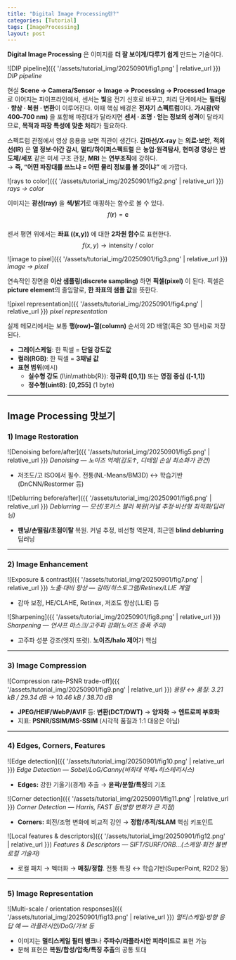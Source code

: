 ```yaml
---
title: "Digital Image Processing란?"
categories: [Tutorial]
tags: [ImageProcessing]
layout: post
---
```


**Digital Image Processing** 은 이미지를 **더 잘 보이게/다루기 쉽게** 만드는 기술이다.

![DIP pipeline]({{ '/assets/tutorial_img/20250901/fig1.png' | relative_url }})
*DIP pipeline*

현실 **Scene → Camera/Sensor → Image → Processing → Processed Image** 로 이어지는 파이프라인에서, 센서는 **빛**을 전기 신호로 바꾸고, 처리 단계에서는 **필터링 · 향상 · 복원 · 변환**이 이루어진다. 이때 핵심 배경은 **전자기 스펙트럼**이다. **가시광(약 400–700 nm)** 을 포함해 파장대가 달라지면 **센서 · 조명 · 얻는 정보의 성격**이 달라지므로, **목적과 파장 특성에 맞춘 처리**가 필요하다.

스펙트럼 관점에서 영상 응용을 보면 직관이 생긴다. **감마선/X-ray** 는 **의료·보안**, **적외선(IR)** 은 **열 정보·야간 감시**, **멀티/하이퍼스펙트럴** 은 **농업·원격탐사**, **현미경 영상**은 **반도체/세포** 같은 미세 구조 관찰, **MRI** 는 **연부조직**에 강하다.  
→ **즉, “어떤 파장대를 쓰느냐 = 어떤 물리 정보를 볼 것이냐”** 에 가깝다.

![rays to color]({{ '/assets/tutorial_img/20250901/fig2.png' | relative_url }})
*rays → color*

이미지는 **광선(ray)** 을 **색/밝기**로 매핑하는 함수로 볼 수 있다.  
$$f(\mathbf{r})=\mathbf{c}$$  
센서 평면 위에서는 **좌표 \((x,y)\)** 에 대한 **2차원 함수**로 표현한다.  
$$f(x,y)\rightarrow \text{intensity / color}$$

![image to pixel]({{ '/assets/tutorial_img/20250901/fig3.png' | relative_url }})
*image → pixel*

연속적인 장면을 **이산 샘플링(discrete sampling)** 하면 **픽셀(pixel)** 이 된다. 픽셀은 **picture element**의 줄임말로, **한 좌표의 샘플 값**을 뜻한다.

![pixel representation]({{ '/assets/tutorial_img/20250901/fig4.png' | relative_url }})
*pixel representation*

실제 메모리에서는 보통 **행(row)–열(column)** 순서의 2D 배열(혹은 3D 텐서)로 저장된다.  
- **그레이스케일**: 한 픽셀 = **단일 강도값**  
- **컬러(RGB)**: 한 픽셀 = **3채널 값**  
- **표현 범위**(예시)  
  - **실수형 강도** \(I\in\mathbb{R}\): **정규화 \([0,1]\)** 또는 **영점 중심 \([-1,1]\)**  
  - **정수형(uint8)**: **\[0,255\]** (1 byte)

---

## Image Processing 맛보기

### 1) Image Restoration

![Denoising before/after]({{ '/assets/tutorial_img/20250901/fig5.png' | relative_url }})
*Denoising — 노이즈 억제(감도↑, 디테일 손실 최소화가 관건)*

- 저조도/고 ISO에서 필수. 전통(NL-Means/BM3D) ↔ 학습기반(DnCNN/Restormer 등)

![Deblurring before/after]({{ '/assets/tutorial_img/20250901/fig6.png' | relative_url }})
*Deblurring — 모션/포커스 블러 복원(커널 추정·비선형 최적화/딥러닝)*

- **팬닝/손떨림/초점이탈** 복원. 커널 추정, 비선형 역문제, 최근엔 **blind deblurring** 딥러닝

---

### 2) Image Enhancement

![Exposure & contrast]({{ '/assets/tutorial_img/20250901/fig7.png' | relative_url }})
*노출·대비 향상 — 감마/히스토그램/Retinex/LLIE 계열*

- 감마 보정, HE/CLAHE, Retinex, 저조도 향상(LLIE) 등

![Sharpening]({{ '/assets/tutorial_img/20250901/fig8.png' | relative_url }})
*Sharpening — 언샤프 마스크/고주파 강화(노이즈 증폭 주의)*

- 고주파 성분 강조(엣지 또렷). **노이즈/halo 제어**가 핵심

---

### 3) Image Compression

![Compression rate-PSNR trade-off]({{ '/assets/tutorial_img/20250901/fig9.png' | relative_url }})
*용량 ↔ 품질: 3.21 kB / 29.34 dB → 10.46 kB / 38.70 dB*

- **JPEG/HEIF/WebP/AVIF** 등: **변환(DCT/DWT)** → **양자화** → **엔트로피 부호화**  
- 지표: **PSNR/SSIM/MS-SSIM** (시각적 품질과 1:1 대응은 아님)

---

### 4) Edges, Corners, Features

![Edge detection]({{ '/assets/tutorial_img/20250901/fig10.png' | relative_url }})
*Edge Detection — Sobel/LoG/Canny(비최대 억제+히스테리시스)*

- **Edges:** 강한 기울기(경계) 추출 → **윤곽/분할/특징**의 기초

![Corner detection]({{ '/assets/tutorial_img/20250901/fig11.png' | relative_url }})
*Corner Detection — Harris, FAST 등(방향 변화가 큰 지점)*

- **Corners:** 회전/조명 변화에 비교적 강인 → **정합/추적/SLAM** 핵심 키포인트

![Local features & descriptors]({{ '/assets/tutorial_img/20250901/fig12.png' | relative_url }})
*Features & Descriptors — SIFT/SURF/ORB…(스케일·회전 불변 로컬 기술자)*

- 로컬 패치 → 벡터화 → **매칭/정합**. 전통 특징 ↔ 학습기반(SuperPoint, R2D2 등)

---

### 5) Image Representation

![Multi-scale / orientation responses]({{ '/assets/tutorial_img/20250901/fig13.png' | relative_url }})
*멀티스케일·방향 응답 예 — 라플라시안/DoG/가보 등*

- 이미지는 **멀티스케일 필터 뱅크**나 **주파수/라플라시안 피라미드**로 표현 가능  
- 분해 표현은 **복원/합성/압축/특징 추출**의 공통 토대
